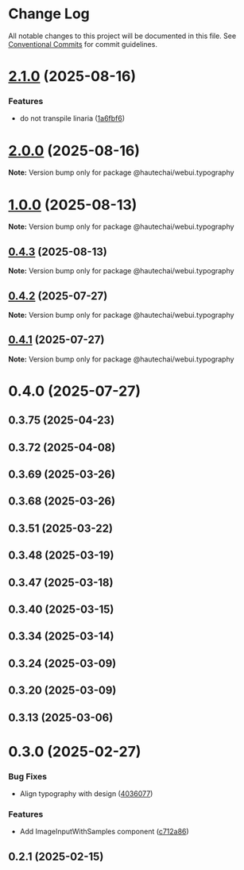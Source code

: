 # Change Log

All notable changes to this project will be documented in this file.
See [Conventional Commits](https://conventionalcommits.org) for commit guidelines.

# [2.1.0](https://github.com/HautechAI/webui/compare/@hautechai/webui.typography@1.0.0...@hautechai/webui.typography@2.1.0) (2025-08-16)

### Features

- do not transpile linaria ([1a6fbf6](https://github.com/HautechAI/webui/commit/1a6fbf6353a0e5028040006b5045170cf83f1ba0))

# [2.0.0](https://github.com/HautechAI/webui/compare/@hautechai/webui.typography@1.0.0...@hautechai/webui.typography@2.0.0) (2025-08-16)

**Note:** Version bump only for package @hautechai/webui.typography

# [1.0.0](https://github.com/HautechAI/webui/compare/@hautechai/webui.typography@0.4.3...@hautechai/webui.typography@1.0.0) (2025-08-13)

**Note:** Version bump only for package @hautechai/webui.typography

## [0.4.3](https://github.com/HautechAI/webui/compare/@hautechai/webui.typography@0.4.2...@hautechai/webui.typography@0.4.3) (2025-08-13)

**Note:** Version bump only for package @hautechai/webui.typography

## [0.4.2](https://github.com/HautechAI/webui/compare/@hautechai/webui.typography@0.4.1...@hautechai/webui.typography@0.4.2) (2025-07-27)

**Note:** Version bump only for package @hautechai/webui.typography

## [0.4.1](https://github.com/HautechAI/webui/compare/@hautechai/webui.typography@0.4.0...@hautechai/webui.typography@0.4.1) (2025-07-27)

**Note:** Version bump only for package @hautechai/webui.typography

# 0.4.0 (2025-07-27)

## 0.3.75 (2025-04-23)

## 0.3.72 (2025-04-08)

## 0.3.69 (2025-03-26)

## 0.3.68 (2025-03-26)

## 0.3.51 (2025-03-22)

## 0.3.48 (2025-03-19)

## 0.3.47 (2025-03-18)

## 0.3.40 (2025-03-15)

## 0.3.34 (2025-03-14)

## 0.3.24 (2025-03-09)

## 0.3.20 (2025-03-09)

## 0.3.13 (2025-03-06)

# 0.3.0 (2025-02-27)

### Bug Fixes

- Align typography with design ([4036077](https://github.com/HautechAI/webui/commit/403607724cca6303f881d4359b9ec3f596684244))

### Features

- Add ImageInputWithSamples component ([c712a86](https://github.com/HautechAI/webui/commit/c712a868c8fbc51043a8047d5b8cdc3906935a81))

## 0.2.1 (2025-02-15)
